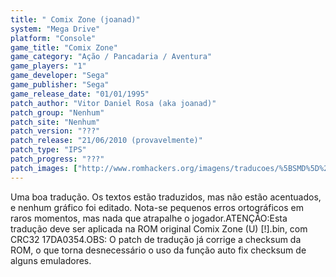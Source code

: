 ```yaml
---
title: " Comix Zone (joanad)"
system: "Mega Drive"
platform: "Console"
game_title: "Comix Zone"
game_category: "Ação / Pancadaria / Aventura"
game_players: "1"
game_developer: "Sega"
game_publisher: "Sega"
game_release_date: "01/01/1995"
patch_author: "Vitor Daniel Rosa (aka joanad)"
patch_group: "Nenhum"
patch_site: "Nenhum"
patch_version: "???"
patch_release: "21/06/2010 (provavelmente)"
patch_type: "IPS"
patch_progress: "???"
patch_images: ["http://www.romhackers.org/imagens/traducoes/%5BSMD%5D%20Comix%20Zone%20-%20joanad%20-%201.png","http://www.romhackers.org/imagens/traducoes/%5BSMD%5D%20Comix%20Zone%20-%20joanad%20-%202.png","http://www.romhackers.org/imagens/traducoes/%5BSMD%5D%20Comix%20Zone%20-%20joanad%20-%203.png"]
---
```

Uma boa tradução. Os textos estão traduzidos, mas não estão acentuados, e nenhum gráfico foi editado. Nota-se pequenos erros ortográficos em raros momentos, mas nada que atrapalhe o jogador.ATENÇÃO:Esta tradução deve ser aplicada na ROM original Comix Zone (U) [!].bin, com CRC32 17DA0354.OBS: O patch de tradução já corrige a checksum da ROM, o que torna desnecessário o uso da função auto fix checksum de alguns emuladores.